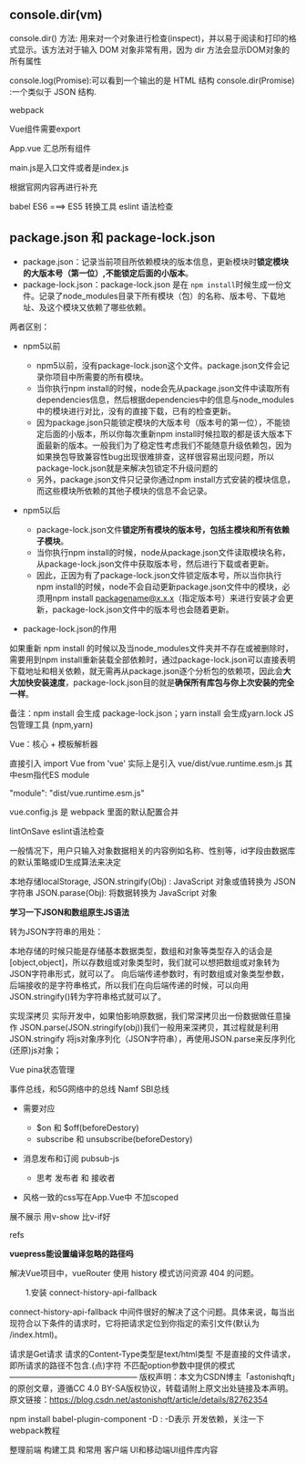 ## console.dir(vm)

console.dir() 方法: 用来对一个对象进行检查(inspect)，并以易于阅读和打印的格式显示。该方法对于输入 DOM 对象非常有用，因为 dir 方法会显示DOM对象的所有属性

console.log(Promise):可以看到一个输出的是 HTML 结构 
console.dir(Promise) :一个类似于 JSON 结构.


webpack

Vue组件需要export

App.vue 汇总所有组件


main.js是入口文件或者是index.js

根据官网内容再进行补充

babel  ES6 ===> ES5 转换工具
eslint 语法检查


## package.json 和 package-lock.json

* package.json：记录当前项目所依赖模块的版本信息，更新模块时**锁定模块的大版本号（第一位）,不能锁定后面的小版本**。
* package-lock.json：package-lock.json 是在 `npm install`时候生成一份文件。记录了node_modules目录下所有模块（包）的名称、版本号、下载地址、及这个模块又依赖了哪些依赖。

两者区别：

* npm5以前
    
	* npm5以前，没有package-lock.json这个文件。package.json文件会记录你项目中所需要的所有模块。
	* 当你执行npm install的时候，node会先从package.json文件中读取所有dependencies信息，然后根据dependencies中的信息与node_modules中的模块进行对比，没有的直接下载，已有的检查更新。
	* 因为package.json只能锁定模块的大版本号（版本号的第一位），不能锁定后面的小版本，所以你每次重新npm install时候拉取的都是该大版本下面最新的版本。一般我们为了稳定性考虑我们不能随意升级依赖包，因为如果换包导致兼容性bug出现很难排查，这样很容易出现问题，所以package-lock.json就是来解决包锁定不升级问题的
	* 另外，package.json文件只记录你通过npm install方式安装的模块信息，而这些模块所依赖的其他子模块的信息不会记录。

* npm5以后
        
	* package-lock.json文件**锁定所有模块的版本号，包括主模块和所有依赖子模块**。
	* 当你执行npm install的时候，node从package.json文件读取模块名称，从package-lock.json文件中获取版本号，然后进行下载或者更新。
	* 因此，正因为有了package-lock.json文件锁定版本号，所以当你执行npm install的时候，node不会自动更新package.json文件中的模块，必须用npm install packagename@x.x.x（指定版本号）来进行安装才会更新，package-lock.json文件中的版本号也会随着更新。

* package-lock.json的作用

如果重新 npm install 的时候以及当node_modules文件夹并不存在或被删除时，需要用到npm install重新装载全部依赖时，通过package-lock.json可以直接表明下载地址和相关依赖，就无需再从package.json逐个分析包的依赖项，因此会**大大加快安装速度**，package-lock.json目的就是**确保所有库包与你上次安装的完全一样**。  

备注：npm install 会生成 package-lock.json；yarn install 会生成yarn.lock
	  JS 包管理工具 (npm,yarn)
	  
	  
Vue：核心 + 模板解析器

直接引入 import Vue from 'vue' 实际上是引入 vue/dist/vue.runtime.esm.js  其中esm指代ES module

"module": "dist/vue.runtime.esm.js"
	  
	  
vue.config.js 是 webpack 里面的默认配置合并 

lintOnSave eslint语法检查

一般情况下，用户只输入对象数据相关的内容例如名称、性别等，id字段由数据库的默认策略或ID生成算法来决定

本地存储localStorage, 
JSON.stringify(Obj) : JavaScript 对象或值转换为 JSON 字符串
JSON.parase(Obj): 将数据转换为 JavaScript 对象    

**学习一下JSON和数组原生JS语法**

转为JSON字符串的用处：

本地存储的时候只能是存储基本数据类型，数组和对象等类型存入的话会是[object,object]，所以存数组或对象类型时，我们就可以想把数组或对象转为JSON字符串形式，就可以了。
向后端传递参数时，有时数组或对象类型参数，后端接收的是字符串格式，所以我们在向后端传递的时候，可以向用JSON.stringify()转为字符串格式就可以了。

实现深拷贝
实际开发中，如果怕影响原数据，我们常深拷贝出一份数据做任意操作
JSON.parse(JSON.stringify(obj))我们一般用来深拷贝，其过程就是利用JSON.stringify 将js对象序列化（JSON字符串），再使用JSON.parse来反序列化(还原)js对象；
   
Vue pina状态管理

事件总线，和5G网络中的总线  Namf  SBI总线

* 需要对应
	* $on 和 $off(beforeDestory)
	* subscribe 和 unsubscribe(beforeDestory)

* 消息发布和订阅 pubsub-js
	* 思考 发布者 和 接收者 

* 风格一致的css写在App.Vue中 不加scoped

展不展示 用v-show 比v-if好
	  
refs

**vuepress能设置编译忽略的路径吗**

解决Vue项目中，vueRouter 使用 history 模式访问资源 404 的问题。

　　1.安装 connect-history-api-fallback

connect-history-api-fallback 中间件很好的解决了这个问题。具体来说，每当出现符合以下条件的请求时，它将把请求定位到你指定的索引文件(默认为 /index.html)。

请求是Get请求
请求的Content-Type类型是text/html类型
不是直接的文件请求，即所请求的路径不包含.(点)字符
不匹配option参数中提供的模式
————————————————
版权声明：本文为CSDN博主「astonishqft」的原创文章，遵循CC 4.0 BY-SA版权协议，转载请附上原文出处链接及本声明。
原文链接：https://blog.csdn.net/astonishqft/article/details/82762354

npm install babel-plugin-component -D     : -D表示 开发依赖，关注一下webpack教程 

整理前端 构建工具 和常用  客户端 UI和移动端UI组件库内容


	  
	  
	  
